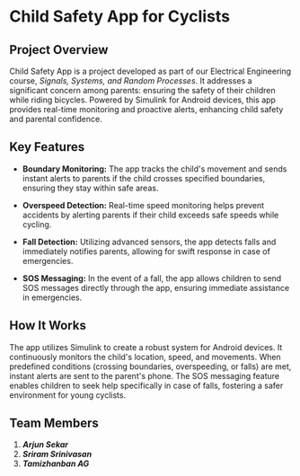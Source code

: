 # Child Safety App for Cyclists

## Project Overview

Child Safety App is a project developed as part of our Electrical Engineering course, *Signals, Systems, and Random Processes*. It addresses a significant concern among parents: ensuring the safety of their children while riding bicycles. Powered by Simulink for Android devices, this app provides real-time monitoring and proactive alerts, enhancing child safety and parental confidence.

## Key Features

- **Boundary Monitoring:** The app tracks the child's movement and sends instant alerts to parents if the child crosses specified boundaries, ensuring they stay within safe areas.
  
- **Overspeed Detection:** Real-time speed monitoring helps prevent accidents by alerting parents if their child exceeds safe speeds while cycling.
  
- **Fall Detection:** Utilizing advanced sensors, the app detects falls and immediately notifies parents, allowing for swift response in case of emergencies.
  
- **SOS Messaging:** In the event of a fall, the app allows children to send SOS messages directly through the app, ensuring immediate assistance in emergencies.

## How It Works

The app utilizes Simulink to create a robust system for Android devices. It continuously monitors the child's location, speed, and movements. When predefined conditions (crossing boundaries, overspeeding, or falls) are met, instant alerts are sent to the parent's phone. The SOS messaging feature enables children to seek help specifically in case of falls, fostering a safer environment for young cyclists.

## Team Members
1. **_Arjun Sekar_**
2. **_Sriram Srinivasan_**
3. **_Tamizhanban AG_**
